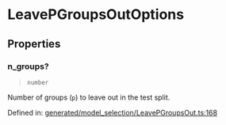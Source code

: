 # LeavePGroupsOutOptions

## Properties

### n\_groups?

> `number`

Number of groups (`p`) to leave out in the test split.

Defined in:  [generated/model\_selection/LeavePGroupsOut.ts:168](https://github.com/transitive-bullshit/scikit-learn-ts/blob/92ab806/packages/sklearn/src/generated/model_selection/LeavePGroupsOut.ts#L168)
